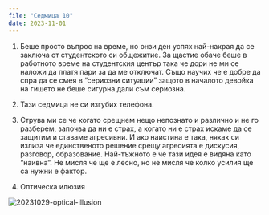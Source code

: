 ```yaml
---
file: "Седмица 10"
date: 2023-11-01
---
```

1. Беше просто въпрос на време, но онзи ден успях най-накрая да се заключа от студентското си общежитие. За щастие обаче беше в работното време на студентския център така че дори не ми се наложи да платя пари за да ме отключат.
Също научих че е добре да спра да се смея в “сериозни ситуации” защото в началото девойка на гишето не беше сигурна дали съм сериозна. 

2. Тази седмица не си изгубих телефона.

3. Струва ми се че когато срещнем нещо непознато и различно и не го разберем, започва да ни е страх, а когато ни е страх искаме да се защитим и ставаме агресивни.
И ако наистина е така, някак си излиза че единственото решение срещу агресията е дискусия, разговор, образование.
Най-тъжното е че тази идея е видяна като “наивна”. Не мисля че ще е лесно, но не мисля че колко усилия ще са нужни е фактор.

4. Оптическа илюзия
   
![20231029-optical-illusion](https://github.com/wiseblondie/brum-thoughts-chain/assets/133108671/33a57891-7ed3-4b2b-bfeb-d655fd94eebd)
